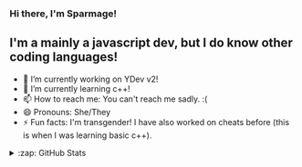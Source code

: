 ### Hi there, I'm Sparmage!


## I'm a mainly a javascript dev, but I do know other coding languages! 


- 🔭 I’m currently working on YDev v2!
- 🌱 I’m currently learning c++!
- 📫 How to reach me: You can't reach me sadly. :(
- 😄 Pronouns: She/They
- ⚡ Fun facts: I'm transgender! I have also worked on cheats before (this is when I was learning basic c++).
<details>
  <summary>:zap: GitHub Stats</summary>

  ![Sparmage's github stats](https://github-readme-stats.vercel.app/api?username=sparmage)
